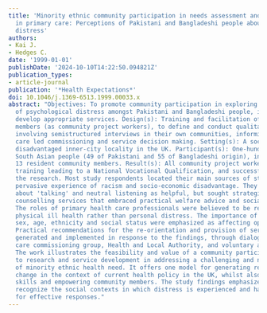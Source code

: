 ```yaml
---
title: 'Minority ethnic community participation in needs assessment and service development
  in primary care: Perceptions of Pakistani and Bangladeshi people about psychological
  distress'
authors:
- Kai J.
- Hedges C.
date: '1999-01-01'
publishDate: '2024-10-10T14:22:50.094821Z'
publication_types:
- article-journal
publication: '*Health Expectations*'
doi: 10.1046/j.1369-6513.1999.00033.x
abstract: "Objectives: To promote community participation in exploring perceptions
  of psychological distress amongst Pakistani and Bangladeshi people, in order to
  develop appropriate services. Design(s): Training and facilitation of resident community
  members (as community project workers), to define and conduct qualitative research
  involving semistructured interviews in their own communities, informing primary
  care led commissioning and service decision making. Setting(s): A socio-economically
  disadvantaged inner-city locality in the UK. Participant(s): One-hundred and four
  South Asian people (49 of Pakistani and 55 of Bangladeshi origin), interviewed by
  13 resident community members. Result(s): All community project workers completed
  training leading to a National Vocational Qualification, and successfully executed
  the research. Most study respondents located their main sources of stress within
  pervasive experience of racism and socio-economic disadvantage. They were positive
  about 'talking' and neutral listening as helpful, but sought strategies beyond non-directive
  counselling services that embraced practical welfare advice and social support.
  The roles of primary health care professionals were believed to be restricted to
  physical ill health rather than personal distress. The importance of professionals'
  sex, age, ethnicity and social status were emphasized as affecting open communication.
  Practical recommendations for the re-orientation and provision of services were
  generated and implemented in response to the findings, through dialogue with a primary
  care commissioning group, Health and Local Authority, and voluntary agencies. Conclusion(s):
  The work illustrates the feasibility and value of a community participation approach
  to research and service development in addressing a challenging and neglected area
  of minority ethnic health need. It offers one model for generating responsive service
  change in the context of current health policy in the UK, whilst also imparting
  skills and empowering community members. The study findings emphasize the need to
  recognize the social contexts in which distress is experienced and have implications
  for effective responses."
---
```

